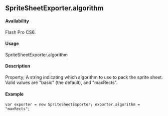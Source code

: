 ## SpriteSheetExporter.algorithm

#### Availability

Flash Pro CS6.

#### Usage

SpriteSheetExporter.algorithm

#### Description

Property; A string indicating which algorithm to use to pack the sprite sheet. Valid values are "basic" (the default), and "maxRects".

#### Example

```
var exporter = new SpriteSheetExporter; exporter.algorithm = "maxRects";

```